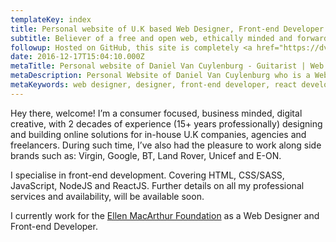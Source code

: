 ```yaml
---
templateKey: index
title: Personal website of U.K based Web Designer, Front-end Developer and Guitarist, Daniel Van Cuylenburg.
subtitle: Believer of a free and open web, ethically minded and forward thinking approach to building appealing, performant user experiences
followup: Hosted on GitHub, this site is completely <a href="https://dvanc.co/gh">open source</a>. Feel free to <a href="https://github.com/danielvanc/danielvanc.com/fork">fork it, submit issues and suggestions</a>. This is a W.I.P project and all constructive feedback is welcomed. <br />Elsewhere, you'll mostly find Dan <a href="https://dvanc.co/tw">Tweeting</a> about Technology and the Web, Life &amp; website related updates, <a href="https://dvanc.co/inst">sharing the odd Photo</a> or two and developing new <a href="https://dvanc.co/cp" title="my CodePens">CodePens</a>.
date: 2016-12-17T15:04:10.000Z
metaTitle: Personal website of Daniel Van Cuylenburg - Guitarist | Web Designer | Front-end Developer
metaDescription: Personal Website of Daniel Van Cuylenburg who is a Website Designer and Front-end Developer on the Isle of Wight, UK
metaKeywords: web designer, designer, front-end developer, react developer, gatsbyjs, reactjs, javascript, personal site
---
```

Hey there, welcome! I’m a consumer focused, business minded, digital creative, with 2 decades of experience (15+ years professionally) designing and building online solutions for in-house U.K companies, agencies and freelancers. During such time, I’ve also had the pleasure to work along side brands such as: Virgin, Google, BT, Land Rover, Unicef and E-ON.

I specialise in front-end development. Covering HTML, CSS/SASS, JavaScript, NodeJS and ReactJS. Further details on all my professional services and availability, will be available soon. 

I currently work for the <a href="http://www.ellenmacarthurfoundation.org" title="The Ellen MacArthur Foundation">Ellen MacArthur Foundation</a> as a Web Designer and Front-end Developer.